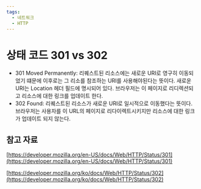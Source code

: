 ```yaml
---
tags:
  - 네트워크
  - HTTP
---
```

# 상태 코드 301 vs 302

- 301 Moved Permanently: 리퀘스트된 리소스에는 새로운 URI로 영구히 이동되었기 떄문에 이후로는 그 리소를 참조하는 URI를 사용해야된다는 뜻이다. 새로운 URI는 Location 헤더 필드에 명시되어 있다. 브라우저는 이 페이지로 리디렉션되고 리소스에 대한 링크를 업데이트 한다.
- 302 Found: 리퀘스트된 리소스가 새로운 URI로 일시적으로 이동했다는 뜻이다. 브라우저는 사용자를 이 URL의 페이지로 리다이렉트시키지만 리소스에 대한 링크가 업데이트 되지 않는다.

## 참고 자료

[https://developer.mozilla.org/en-US/docs/Web/HTTP/Status/301](https://developer.mozilla.org/en-US/docs/Web/HTTP/Status/301)

[https://developer.mozilla.org/ko/docs/Web/HTTP/Status/302](https://developer.mozilla.org/ko/docs/Web/HTTP/Status/302)